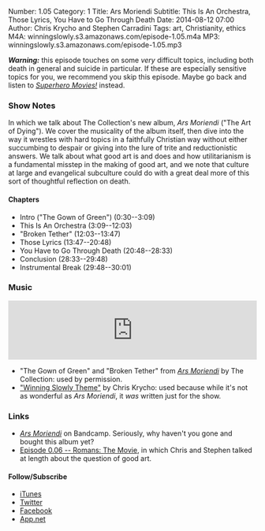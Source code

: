 Number: 1.05
Category: 1
Title: Ars Moriendi
Subtitle: This Is An Orchestra, Those Lyrics, You Have to Go Through Death
Date: 2014-08-12 07:00
Author: Chris Krycho and Stephen Carradini
Tags: art, Christianity, ethics
M4A: winningslowly.s3.amazonaws.com/episode-1.05.m4a
MP3: winningslowly.s3.amazonaws.com/episode-1.05.mp3

***Warning:*** this episode touches on some *very* difficult topics, including both death in general and suicide in particular. If these are especially sensitive topics for you, we recommend you skip this episode. Maybe go back and listen to [_Superhero Movies!_][1] instead.

### Show Notes

In which we talk about The Collection's new album, _Ars Moriendi_ ("The Art of Dying"). We cover the musicality of the album itself, then dive into the way it wrestles with hard topics in a faithfully Christian way without either succumbing to despair or giving into the lure of trite and reductionistic answers. We talk about what good art is and does and how utilitarianism is a fundamental misstep in the making of good art, and we note that culture at large and evangelical subculture could do with a great deal more of this sort of thoughtful reflection on death.

#### Chapters

- Intro ("The Gown of Green") (0:30--3:09)
- This Is An Orchestra (3:09--12:03)
- "Broken Tether" (12:03--13:47)
- Those Lyrics (13:47--20:48)
- You Have to Go Through Death (20:48--28:33)
- Conclusion (28:33--29:48)
- Instrumental Break (29:48--30:01)

### Music

<iframe style="border: 0; width: 100%; height: 120px;" src="https://bandcamp.com/EmbeddedPlayer/album=3658571573/size=large/bgcol=ffffff/linkcol=0687f5/tracklist=false/artwork=small/transparent=true/" seamless><a href="http://thecollection.bandcamp.com/album/ars-moriendi">Ars Moriendi by the Collection</a></iframe>

- "The Gown of Green" and "Broken Tether" from [_Ars Moriendi_][2] by The Collection: used by permission.
- ["Winning Slowly Theme"][3] by Chris Krycho: used because while it's not as wonderful as _Ars Moriendi_, it *was* written just for the show.

### Links

- [_Ars Moriendi_][4] on Bandcamp. Seriously, why haven't you gone and bought this album yet?
- [Episode 0.06 -- Romans: The Movie][5], in which Chris and Stephen talked at length about the question of good art.

#### Follow/Subscribe

- [iTunes][6]
- [Twitter][7]
- [Facebook][8]
- [App.net][9]

[1]:	http://www.winningslowly.org/2014/08/superhero-movies/
[2]:	http://thecollection.bandcamp.com/album/ars-moriendi "Ars Moriendi on Bandcamp"
[3]:	https://soundcloud.com/chriskrycho/winning-slowly
[4]:	https://thecollection.bandcamp.com/album/ars-moriendi "Bandcamp"
[5]:	http://www.winningslowly.org/2014/03/romans-the-movie/
[6]:	https://itunes.apple.com/us/podcast/winning-slowly/id807603957?mt=2
[7]:	https://twitter.com/winningslowly
[8]:	https://www.facebook.com/winningslowlypodcast
[9]:	https://alpha.app.net/winningslowly